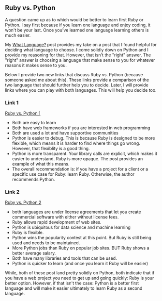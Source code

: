 ## Ruby vs. Python

A question came up as to which would be better to learn first Ruby or Python. I say first because if you learn one language and enjoy coding, it won't be your last. Once you've learned one language learning others is much easier.

My [What Language?](https://AnneoftheArk.github.io/my_thoughts/What_language.html) post provides my take on a post that I found helpful for deciding what language to choose. I come solidly down on Python and I provide my reasoning for that. However, that isn't the "right" answer. The "right" answer is choosing a language that make sense to you for whatever reasons it makes sense to you. 

Below I provide two new links that discuss Ruby vs. Python (because someone asked me about this). These links provide a comparison of the two language that should further help you to decide. Later, I will provide links where you can play with both languages. This will help you decide too.

### Link 1
[Ruby vs. Python 1](https://learn.onemonth.com/ruby-vs-python/)

* Both are easy to learn
* Both have web frameworks if you are interested in web programming
* Both are used a lot and have supportive communities
* Python is easier to debug. This is because Ruby is designed to be more flexible, which means it is harder to find where things go wrong.  However, that flexiblity is a good thing.
* Python is more transparent. Your library calls are explicit, which makes it easier to understand. Ruby is more opaque. The post provides an example of what this means.
* The overall recommendation is: if you have a project for a client or a specific use case for Ruby: learn Ruby. Otherwise, the author recommends Python.

### Link 2
[Ruby vs. Python 2](https://stackify.com/ruby-vs-python/)

* both languages are under license agreements that let you create commercial software with either without license fees.
* Ruby allows rapid development of web sites.
* Python is ubiquitous for data science and machine learning
* Ruby is flexible.
* Python wins the popularity contest at this point. But Ruby is still being used and needs to be maintained.
* More Python jobs than Ruby on popular job sites. BUT Ruby shows a better average salary.
* Both have many libraries and tools that can be used.
* Python is quicker to learn (and once you learn it Ruby will be easier)

While, both of these post land pretty solidly on Python, both indicate that if you have a web project you need to get up and going quickly: Ruby is your better option. However, if that isn't the case: Python is a better first language and will make it easier ultimately to learn Ruby as a second language. 
